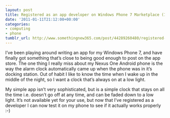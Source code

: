 ```yaml
---
layout: post
title: Registered as an app developer on Windows Phone 7 Marketplace (11/365)
date: '2011-01-11T21:12:00+00:00'
categories:
- computing
- phone
tumblr_url: http://www.somethingnew365.com/post/44289260480/registered-as-an-app-developer-on-windows-pho
---
```


I’ve been playing around writing an app for my Windows Phone 7, and have finally got something that’s close to being good enough to post on the app store.
The one thing I really miss about my Nexus One Android phone is the way the alarm clock automatically came up when the phone was in it’s docking station. Out of habit I like to know the time when I wake up in the middle of the night, so I want a clock that’s always on at a low light.

My simple app isn’t very sophisticated, but is a simple clock that stays on all the time i.e. doesn’t go off at any time, and can be faded down to a low light.
It’s not available yet for your use, but now that I’ve registered as a developer I can now test it on my phone to see if it actually works properly :-)
